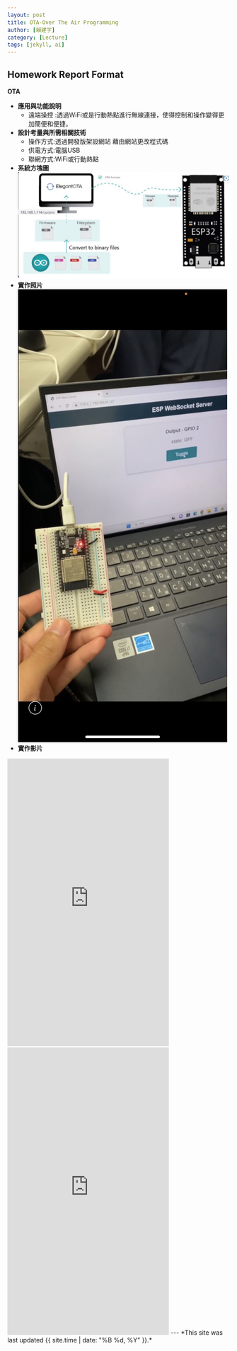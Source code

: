 ```yaml
---
layout: post
title: OTA-Over The Air Programming
author: [賴建宇]
category: [Lecture]
tags: [jekyll, ai]
---
```

## Homework Report Format
**OTA**<br>
* **應用與功能說明**<br>
  - 遠端操控 :透過WiFi或是行動熱點進行無線連接，使得控制和操作變得更加簡便和便捷。
* **設計考量與所需相關技術**
  - 操作方式:透過開發版架設網站 藉由網站更改程式碼
  - 供電方式:電腦USB
  - 聯網方式:WiFi或行動熱點
* **系統方塊圖**<br>
![](https://github.com/ouo0725/MCU-project/blob/main/images/S__4276229.jpg?raw=true)
* **實作照片**
![](https://github.com/ouo0725/MCU-project/blob/main/images/S__147423302.jpg?raw=true) 
* **實作影片**
<iframe width="365" height="650" src="https://www.youtube.com/embed/q_GdjeTdfTI" title="" frameborder="0" allow="accelerometer; autoplay; clipboard-write; encrypted-media; gyroscope; picture-in-picture; web-share" allowfullscreen></iframe>
<iframe width="365" height="650" src="https://www.youtube.com/embed/DtOgbVQpkXQ" title="" frameborder="0" allow="accelerometer; autoplay; clipboard-write; encrypted-media; gyroscope; picture-in-picture; web-share" allowfullscreen></iframe>
---
*This site was last updated {{ site.time | date: "%B %d, %Y" }}.*


